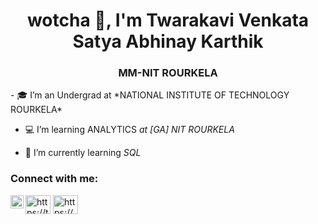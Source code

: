 <h1 align="center"> wotcha 👋, I'm Twarakavi Venkata Satya Abhinay Karthik</h1>
<h3 align="center">MM-NIT ROURKELA</h3>
- 🎓 I’m an Undergrad at *NATIONAL INSTITUTE OF TECHNOLOGY ROURKELA*

- 💻 I’m learning ANALYTICS *at [GA] NIT ROURKELA*

- 🌱 I’m currently learning *SQL*
<h3 align="left">Connect with me:</h3>
<p align="left">
<a href="https://www.linkedin.com/in/abhinay-karthik-tvs-04318623b/"><img align="left" src="https://raw.githubusercontent.com/yushi1007/yushi1007/main/images/linkedin.svg" alt="https://www.linkedin.com/in/abhinay-karthik-tvs-04318623b/" width="21px"/></a>
<a href="https://twitter.com/TvsAbhinay"target="blank"><img align="center" src="http://i.imgur.com/wWzX9uB.png " alt="https://twitter.com/TvsAbhinay"height="30" width="40" /></a>
<a href="https://www.instagram.com/abhinay_karthik23/"target="blank"><img align="center" src="https://raw.githubusercontent.com/yushi1007/yushi1007/main/images/instagram.svg" alt="https://www.instagram.com/abhinay_karthik23/"height="30" width="40" /></a>
